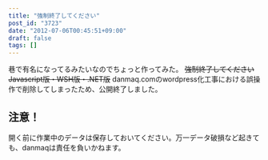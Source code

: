 ```yaml
---
title: "強制終了してください"
post_id: "3723"
date: "2012-07-06T00:45:51+09:00"
draft: false
tags: []
---
```



巷で有名になってるみたいなのでちょっと作ってみた。 ~~強制終了してください Javascript版・WSH版・.NET版~~ danmaq.comのwordpress化工事における誤操作で削除してしまったため、公開終了しました。
## 注意！
開く前に作業中のデータは保存しておいてください。万一データ破損など起きても、danmaqは責任を負いかねます。
